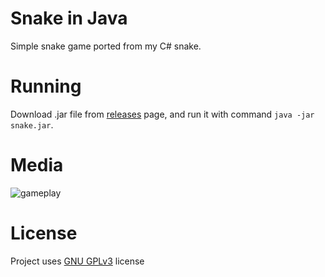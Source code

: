 # Snake in Java
Simple snake game ported from my C# snake.

# Running
Download .jar file from [releases](https://github.com/Ynfuien/snake-java/releases) page, and run it with command `java -jar snake.jar`.

# Media
![gameplay](https://i.imgur.com/bKAHUJE.gif)

# License
Project uses [GNU GPLv3](https://github.com/Ynfuien/snake-java/blob/main/LICENSE) license